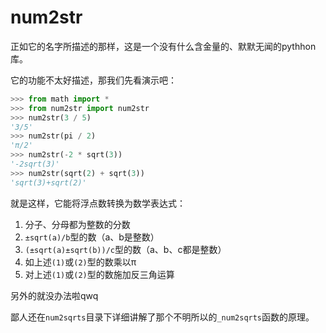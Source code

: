# num2str
正如它的名字所描述的那样，这是一个没有什么含金量的、默默无闻的pythhon库。

它的功能不太好描述，那我们先看演示吧：
```python
>>> from math import *
>>> from num2str import num2str
>>> num2str(3 / 5)
'3/5'
>>> num2str(pi / 2)
'π/2'
>>> num2str(-2 * sqrt(3))
'-2sqrt(3)'
>>> num2str(sqrt(2) + sqrt(3))
'sqrt(3)+sqrt(2)'
```

就是这样，它能将浮点数转换为数学表达式：

1. 分子、分母都为整数的分数
2. `±sqrt(a)/b`型的数（a、b是整数）
3. `(±sqrt(a)±sqrt(b))/c`型的数（a、b、c都是整数）
4. 如上述`(1)`或`(2)`型的数乘以π
5. 对上述`(1)`或`(2)`型的数施加反三角运算

另外的就没办法啦qwq

鄙人还在`num2sqrts`目录下详细讲解了那个不明所以的`_num2sqrts`函数的原理。
